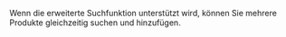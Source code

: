<!-- markdownlint-disable-file MD041 -->
Wenn die erweiterte Suchfunktion unterstützt wird, können Sie mehrere Produkte gleichzeitig suchen und hinzufügen.
